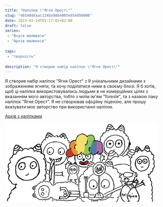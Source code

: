 ```yaml
---
title: "Наліпки \"Ягня Орест\""
slug: "46540d4aac124ba9884005e954950906"
date: 2023-02-24T03:17:01+02:00
draft: false
series:
 - "Вчуся малювати"
 - "Архів малюнків"
 
tags:
 - "творчість"
 
description: "Я створив набір наліпок \"Ягня Орест\""
---
```


Я створив набір наліпок "Ягня Орест" з 9 унікальними дизайнами з зображенням ягняти, та хочу поділитися ними в своєму блозі. Я б хотів, щоб ці наліпки використовувались людьми в не комерційних цілях з вказанням мого авторства, тобто з моїм ім'ям "foresle", та з назвою паку наліпок "Ягня Орест". Я не створював офіційну ліцензію, але прошу вказувати моє авторство при використанні наліпок.

[Архів з наліпками](stickers.tar)

![Ягня Орест Preview](Ягня_Орест_Preview.png)
